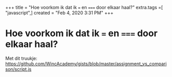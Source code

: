 +++
title = "Hoe voorkom ik dat ik `=` en `===` door elkaar haal?"
extra.tags =[ "javascript",]
created = "Feb 4, 2020 3:31 PM"
+++
# Hoe voorkom ik dat ik `=` en `===` door elkaar haal?
Met dit truukje: https://github.com/WincAcademy/gists/blob/master/assignment_vs_comparison/script.js
